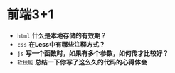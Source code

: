 # 前端3+1
- `html` **什么是本地存储的有效期？**
- `css` **在Less中有哪些注释方式？**
- `js` **写一个函数时，如果有多个参数，如何传才比较好？**
- `软技能` **总结一下你写了这么久的代码的心得体会**

